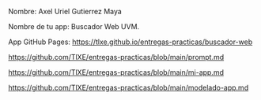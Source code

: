 Nombre:
Axel Uriel Gutierrez Maya

Nombre de tu app:
Buscador Web UVM.

App GitHub Pages:
https://tlxe.github.io/entregas-practicas/buscador-web

https://github.com/TlXE/entregas-practicas/blob/main/prompt.md

https://github.com/TlXE/entregas-practicas/blob/main/mi-app.md

https://github.com/TlXE/entregas-practicas/blob/main/modelado-app.md